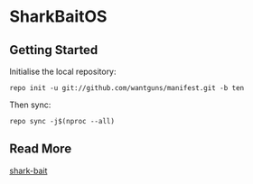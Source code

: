 # SharkBaitOS

## Getting Started

Initialise the local repository:
```
repo init -u git://github.com/wantguns/manifest.git -b ten
```

Then sync:
```
repo sync -j$(nproc --all)
```

## Read More

[shark-bait](www.shark-bait.org)